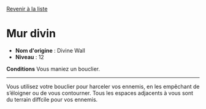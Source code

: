 [Revenir à la liste](..)

# Mur divin

 * **Nom d'origine** : Divine Wall
 * **Niveau** : 12


<p><strong>Conditions</strong> Vous maniez un bouclier.</p>
<hr>
<p>Vous utilisez votre bouclier pour harceler vos ennemis, en les empêchant de s’éloigner ou de vous contourner. Tous les espaces adjacents à vous sont du terrain diffcile pour vos ennemis.</p>